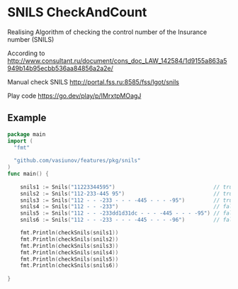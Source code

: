 SNILS CheckAndCount
================================

Realising Algorithm of checking the control number of the Insurance number (SNILS)

According to http://www.consultant.ru/document/cons_doc_LAW_142584/1d9155a863a5949b14b95ecbb536aa84856a2a2e/

Manual check SNILS http://portal.fss.ru:8585/fss/lgot/snils

Play code https://go.dev/play/p/IMrxtpMOagJ

## Example

```go
package main
import (
  "fmt"
  
  "github.com/vasiunov/features/pkg/snils"
)
func main() {
      
	snils1 := Snils("11223344595")                               // true <nil>
	snils2 := Snils("112-233-445 95")                            // true <nil>
	snils3 := Snils("112 - - -233 - - - -445 - - - -95")         // true <nil>
	snils4 := Snils("112 - - -233")                              // false invalid SNILS format
	snils5 := Snils("112 - - -233dd1d31dc - - - -445 - - - -95") // false invalid SNILS format
	snils6 := Snils("112 - - -233 - - - -445 - - - -96")         // false <nil>

	fmt.Println(checkSnils(snils1))
	fmt.Println(checkSnils(snils2))
	fmt.Println(checkSnils(snils3))
	fmt.Println(checkSnils(snils4))
	fmt.Println(checkSnils(snils5))
	fmt.Println(checkSnils(snils6))
	
}
```